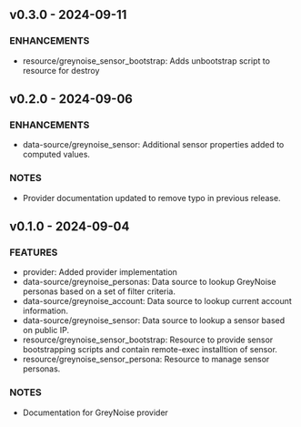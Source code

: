
## v0.3.0 - 2024-09-11
### ENHANCEMENTS
* resource/greynoise_sensor_bootstrap: Adds unbootstrap script to resource for destroy

## v0.2.0 - 2024-09-06
### ENHANCEMENTS
* data-source/greynoise_sensor: Additional sensor properties added to computed values.
### NOTES
* Provider documentation updated to remove typo in previous release.

## v0.1.0 - 2024-09-04
### FEATURES
* provider: Added provider implementation
* data-source/greynoise_personas: Data source to lookup GreyNoise personas based on a set of filter criteria.
* data-source/greynoise_account: Data source to lookup current account information.
* data-source/greynoise_sensor: Data source to lookup a sensor based on public IP. 
* resource/greynoise_sensor_bootstrap: Resource to provide sensor bootstrapping scripts and contain remote-exec installtion of sensor. 
* resource/greynoise_sensor_persona: Resource to manage sensor personas.
### NOTES
* Documentation for GreyNoise provider
